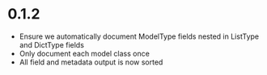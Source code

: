 # 0.1.2

* Ensure we automatically document ModelType fields nested in ListType and DictType fields
* Only document each model class once
* All field and metadata output is now sorted

